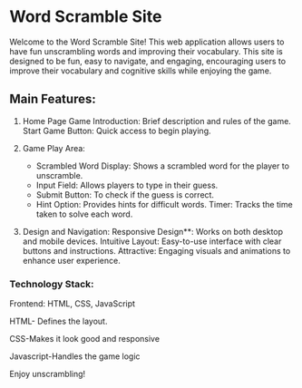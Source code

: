 # Word Scramble Site
 Welcome to the Word Scramble Site! This web application allows users to have fun unscrambling words and improving their vocabulary. 
 This site is designed to be fun, easy to navigate, and engaging, encouraging users to improve their vocabulary and cognitive skills while enjoying the game.
 ## Main Features:
1. Home Page
   Game Introduction: Brief description and rules of the game.
   Start Game Button: Quick access to begin playing.

2. Game Play Area:
   - Scrambled Word Display: Shows a scrambled word for the player to unscramble.
   - Input Field: Allows players to type in their guess.
   - Submit Button: To check if the guess is correct.
   - Hint Option: Provides hints for difficult words.
     Timer: Tracks the time taken to solve each word.
    
3. Design and Navigation:
  Responsive Design**: Works on both desktop and mobile devices.
  Intuitive Layout: Easy-to-use interface with clear buttons and instructions.
  Attractive: Engaging visuals and animations to enhance user experience.

### Technology Stack:
 Frontend: HTML, CSS, JavaScript 
 
 HTML- Defines the layout.
 
 CSS-Makes it look good and responsive
 
 Javascript-Handles the game logic






Enjoy unscrambling!
 

